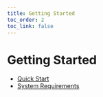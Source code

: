 ```yaml
---
title: Getting Started
toc_order: 2
toc_link: false
---
```


# Getting Started

* [Quick Start](quick-start.md)
* [System Requirements](system-requirements.md)
